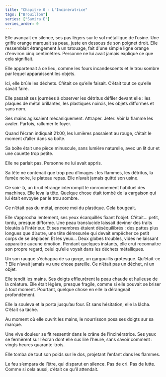 ```yaml
---
title: "Chapitre 0 - L'Incinératrice"
tags: ["Brouillon"]
series: ["Samira E"]
series_order: 0
---
```


Elle avançait en silence, ses pas légers sur le sol métallique de l’usine. 
Une griffe orange marquait sa peau, juste en dessous de son poignet droit. 
Elle ressemblait étrangement à un tatouage, fait d'une simple ligne orange d'environ cinq centimètres.
Personne ne lui avait jamais expliqué ce que cela signifiait.

Elle appartenait à ce lieu, comme les fours incandescents et le trou sombre par lequel apparaissent les objets.


Ici, elle brûle les déchets. C’était ce qu’elle faisait. C’était tout ce qu’elle savait faire.

Elle passait ses journées à observer les détritus défiler devant elle : les plaques de métal brillantes, les plastiques noircis, les objets difformes et sans nom.

Ses mains agissaient mécaniquement. Attraper. Jeter. Voir la flamme les avaler. Parfois, rallumer le foyer.

Quand l’écran indiquait 21:00, les lumières passaient au rouge, c’était le moment d’aller dans sa boîte.

Sa boîte était une pièce minuscule, sans lumière naturelle, avec un lit dur et une couette trop petite.

Elle ne parlait pas. Personne ne lui avait appris.

Sa tête ne contenait que trop peu d’images : les flammes, les détritus, la fumée noire, le plateau repas. Elle n’avait jamais quitté son usine.

Ce soir-là, un bruit étrange interrompit le ronronnement habituel des machines. Elle leva la tête. Quelque chose était tombé de la cargaison qui lui était envoyée par le trou sombre.

Ce n’était pas du métal, encore moi du plastique. Cela bougeait.

Elle s’approcha lentement, ses yeux écarquillés fixant l’objet. C’était… petit, tordu, presque difforme. Une peau translucide laissait deviner des traits bleutés à l’intérieur. Et ses membres étaient déséquilibrés : des pattes plus longues que d’autre, une tête démesurée qui devait empêcher ce petit corps de se déplacer. Et les yeux… Deux globes troubles, vides ne laissant apparaitre aucune émotion. Pendant quelques instants, elle crut reconnaitre son propre regard, celui qu’elle voyait dans les déchets métalliques.

Un son rauque s’échappa de sa gorge, un gargouillis grotesque. Qu’était-ce ? Elle n’avait jamais vu une chose pareille. Ce n’était pas un déchet, ni un objet.

Elle tendit les mains. Ses doigts effleurèrent la peau chaude et huileuse de la créature. Elle était légère, presque fragile, comme si elle pouvait se briser à tout moment. Pourtant, quelque chose en elle la dérangeait profondément.

Elle la souleva et la porta jusqu’au four. Et sans hésitation, elle la lâcha. C’était sa tâche.

Au moment où elle ouvrit les mains, le nourrisson posa ses doigts sur sa marque.

Une vive douleur se fit ressentir dans le crâne de l’incinératrice.
Ses yeux se fermèrent sur l’écran dont elle sus lire l’heure, sans savoir comment : vingts heures quarante-trois.


Elle tomba de tout son poids sur le dos, projetant l’enfant dans les flammes.

Le feu s’empara de l’être, qui disparut en silence. Pas de cri. Pas de lutte. Comme si cela aussi, c’était ce qu’il attendait.


